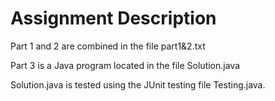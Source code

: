 # Assignment Description

Part 1 and 2 are combined in the file part1&2.txt

Part 3 is a Java program located in the file Solution.java

Solution.java is tested using the JUnit testing file Testing.java.
